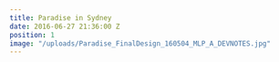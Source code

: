 ```yaml
---
title: Paradise in Sydney
date: 2016-06-27 21:36:00 Z
position: 1
image: "/uploads/Paradise_FinalDesign_160504_MLP_A_DEVNOTES.jpg"
---
```



